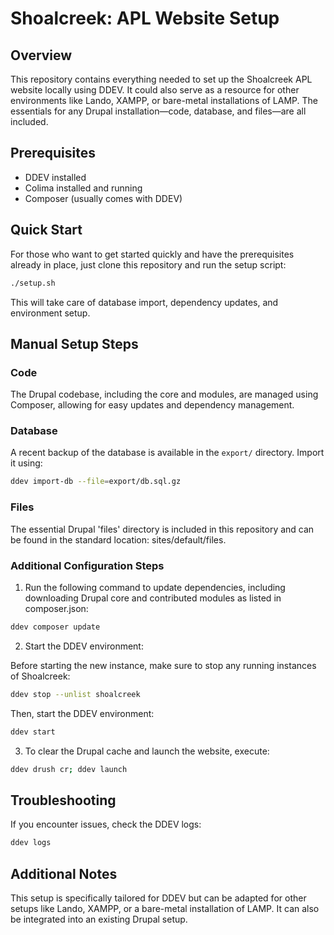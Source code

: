 # Shoalcreek: APL Website Setup

## Overview

This repository contains everything needed to set up the Shoalcreek APL website locally using DDEV. It could also serve as a resource for other environments like Lando, XAMPP, or bare-metal installations of LAMP. The essentials for any Drupal installation—code, database, and files—are all included.

## Prerequisites

- DDEV installed
- Colima installed and running
- Composer (usually comes with DDEV)

## Quick Start

For those who want to get started quickly and have the prerequisites already in place, just clone this repository and run the setup script:

```bash
./setup.sh
```

This will take care of database import, dependency updates, and environment setup.

## Manual Setup Steps

### Code

The Drupal codebase, including the core and modules, are managed using Composer, allowing for easy updates and dependency management.

### Database

A recent backup of the database is available in the `export/` directory. Import it using:

```bash
ddev import-db --file=export/db.sql.gz
```

### Files

The essential Drupal 'files' directory is included in this repository and can be found in the standard location: sites/default/files.

### Additional Configuration Steps

1. Run the following command to update dependencies, including downloading Drupal core and contributed modules as listed in composer.json:

```bash
ddev composer update
```


2. Start the DDEV environment:

Before starting the new instance, make sure to stop any running instances of Shoalcreek:

```bash
ddev stop --unlist shoalcreek
```

Then, start the DDEV environment:

```bash
ddev start
```


3. To clear the Drupal cache and launch the website, execute:

```bash
ddev drush cr; ddev launch
```

## Troubleshooting

If you encounter issues, check the DDEV logs:

```bash
ddev logs
```

## Additional Notes

This setup is specifically tailored for DDEV but can be adapted for other setups like Lando, XAMPP, or a bare-metal installation of LAMP. It can also be integrated into an existing Drupal setup.


